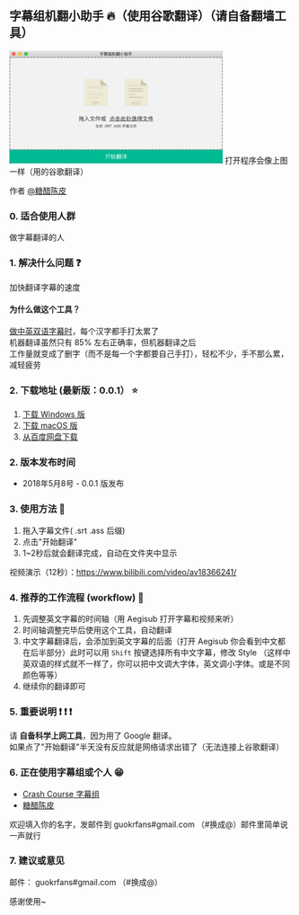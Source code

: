 ## 字幕组机翻小助手 :fire:（使用谷歌翻译）（请自备翻墙工具）
<img src="./app/image/1.png" alt="how the app look like" width="380">
打开程序会像上图一样（用的谷歌翻译）  

作者 [@糖醋陈皮](https://weibo.com/2004104451)  

### 0. 适合使用人群
做字幕翻译的人

### 1. 解决什么问题 :question:
加快翻译字幕的速度  

#### 为什么做这个工具？
[做中英双语字幕时](https://www.bilibili.com/video/av21376839/)，每个汉字都手打太累了<br/>
机器翻译虽然只有 85% 左右正确率，但机器翻译之后<br/>
工作量就变成了删字（而不是每一个字都要自己手打），轻松不少，手不那么累，减轻疲劳      

### 2. 下载地址 (最新版：0.0.1） :star:
1. [下载 Windows 版](https://github.com/1c7/translate-subtitle-file/releases/download/0.01/Windows-Translation-Helper-0.0.1-win32-x64.rar)
2. [下载 macOS 版](https://github.com/1c7/translate-subtitle-file/releases/download/0.01/macOS-Translation-Helper-0.01.zip)
3. [从百度网盘下载](https://pan.baidu.com/s/1ZBa6xGI6MQH4nbxmnPnqwA)    

### 2. 版本发布时间
* 2018年5月8号 - 0.0.1 版发布

### 3. 使用方法 :book:
1. 拖入字幕文件( .srt .ass 后缀)
2. 点击"开始翻译"        
3. 1~2秒后就会翻译完成，自动在文件夹中显示   

视频演示（12秒）：https://www.bilibili.com/video/av18366241/            

### 4. 推荐的工作流程 (workflow) :wine_glass:
1. 先调整英文字幕的时间轴（用 Aegisub 打开字幕和视频来听）
2. 时间轴调整完毕后使用这个工具，自动翻译
3. 中文字幕翻译后，会添加到英文字幕的后面（打开 Aegisub 你会看到中文都在后半部分）此时可以用 `Shift` 按键选择所有中文字幕，修改 Style
（这样中英双语的样式就不一样了，你可以把中文调大字体，英文调小字体。或是不同颜色等等）
4. 继续你的翻译即可

### 5. 重要说明 :exclamation: :exclamation: :exclamation:
请 **自备科学上网工具**，因为用了 Google 翻译。    
如果点了"开始翻译"半天没有反应就是网络请求出错了（无法连接上谷歌翻译）   

### 6. 正在使用字幕组或个人 :grin:
* [Crash Course 字幕组](https://weibo.com/u/5237129097/home)      
* [糖醋陈皮](https://weibo.com/2004104451/profile?rightmod=1&wvr=6&mod=personnumber)    

欢迎填入你的名字，发邮件到 guokrfans#gmail.com （#换成@）邮件里简单说一声就行   

### 7. 建议或意见
邮件： guokrfans#gmail.com （#换成@） 

感谢使用~
